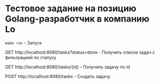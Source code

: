 # Тестовое задание на позицию Golang-разработчик в компанию Lo

`make run` - Запуск

GET http://localhost:8080/tasks?status=done - Получить список задач с фильтрацией по статусу

GET http://localhost:8080/tasks/{id} - Получить задачу по id

POST http://localhost:8080/tasks - Создать задачу

